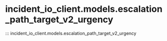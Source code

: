 # incident_io_client.models.escalation_path_target_v2_urgency

::: incident_io_client.models.escalation_path_target_v2_urgency